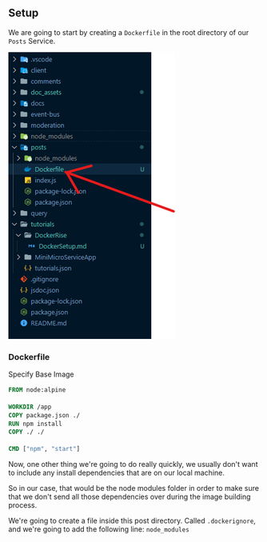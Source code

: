 ## Setup

We are going to start by creating a `Dockerfile` in the root directory of our `Posts` Service.

![Dockerfile](../../doc_assets/screenshots/Docker/Dockerfile.png)

### Dockerfile

Specify Base Image


```Dockerfile
FROM node:alpine

WORKDIR /app
COPY package.json ./
RUN npm install
COPY ./ ./

CMD ["npm", "start"]
```

Now, one other thing we're going to do really quickly, we usually don't want to include any install dependencies that are on our local machine.

So in our case, that would be the node modules folder in order to make sure that we don't send all
those dependencies over during the image building process.

We're going to create a file inside this post directory.
Called `.dockerignore`, and we're going to add the following line:
`node_modules`

